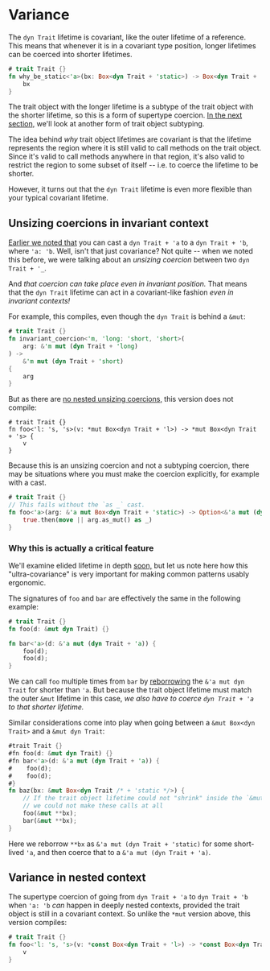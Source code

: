 # Variance

The `dyn Trait` lifetime is covariant, like the outer lifetime of a
reference.  This means that whenever it is in a covariant type position,
longer lifetimes can be coerced into shorter lifetimes.
```rust
# trait Trait {}
fn why_be_static<'a>(bx: Box<dyn Trait + 'static>) -> Box<dyn Trait + 'a> {
    bx
}
```
The trait object with the longer lifetime is a subtype of the trait object with
the shorter lifetime, so this is a form of supertype coercion.  [In the next
section,](./dyn-hr.md) we'll look at another form of trait object subtyping.

The idea behind *why* trait object lifetimes are covariant is that the lifetime
represents the region where it is still valid to call methods on the trait object.
Since it's valid to call methods anywhere in that region, it's also valid to restrict
the region to some subset of itself -- i.e. to coerce the lifetime to be shorter.

However, it turns out that the `dyn Trait` lifetime is even more flexible than
your typical covariant lifetime.

## Unsizing coercions in invariant context

[Earlier we noted that](./dyn-trait-coercions.md#the-reflexive-case)
you can cast a `dyn Trait + 'a` to a `dyn Trait + 'b`, where `'a: 'b`.
Well, isn't that just covariance?  Not quite -- when we noted this before,
we were talking about an *unsizing coercion* between two `dyn Trait + '_`.

And *that coercion can take place even in invariant position.*  That means
that the `dyn Trait` lifetime can act in a covariant-like fashion *even in
invariant contexts!*

For example, this compiles, even though the `dyn Trait` is behind a `&mut`:
```rust
# trait Trait {}
fn invariant_coercion<'m, 'long: 'short, 'short>(
    arg: &'m mut (dyn Trait + 'long)
) ->
    &'m mut (dyn Trait + 'short)
{
    arg
}
```

But as there are [no nested unsizing coercions,](./dyn-trait-coercions.md#no-nested-coercions)
this version does not compile:
```rust,compile_fail
# trait Trait {}
fn foo<'l: 's, 's>(v: *mut Box<dyn Trait + 'l>) -> *mut Box<dyn Trait + 's> {
    v
}
```

Because this is an unsizing coercion and not a subtyping coercion, there
may be situations where you must make the coercion explicitly, for example
with a cast.
```rust
# trait Trait {}
// This fails without the `as _` cast.
fn foo<'a>(arg: &'a mut Box<dyn Trait + 'static>) -> Option<&'a mut (dyn Trait + 'a)> {
    true.then(move || arg.as_mut() as _)
}
```

### Why this is actually a critical feature

We'll examine elided lifetime in depth [soon,](./dyn-elision.md) but let us
note here how this "ultra-covariance" is very important for making common patterns
usably ergonomic.

The signatures of `foo` and `bar` are effectively the same in the following example:
```rust
# trait Trait {}
fn foo(d: &mut dyn Trait) {}

fn bar<'a>(d: &'a mut (dyn Trait + 'a)) {
    foo(d);
    foo(d);
}
```

We can call `foo` multiple times from `bar` by [reborrowing](./st-reborrow.md)
the `&'a mut dyn Trait` for shorter than `'a`.  But because the trait object
lifetime must match the outer `&mut` lifetime in this case, *we also have
to coerce `dyn Trait + 'a` to that shorter lifetime.*

Similar considerations come into play when going between a `&mut Box<dyn Trait>`
and a `&mut dyn Trait`:
```rust
#trait Trait {}
#fn foo(d: &mut dyn Trait) {}
#fn bar<'a>(d: &'a mut (dyn Trait + 'a)) {
#    foo(d);
#    foo(d);
#}
fn baz(bx: &mut Box<dyn Trait /* + 'static */>) {
    // If the trait object lifetime could not "shrink" inside the `&mut`,
    // we could not make these calls at all
    foo(&mut **bx);
    bar(&mut **bx);
}
```
Here we reborrow `**bx` as `&'a mut (dyn Trait + 'static)` for some
short-lived `'a`, and then coerce that to a `&'a mut (dyn Trait + 'a)`.

## Variance in nested context

The supertype coercion of going from `dyn Trait + 'a` to `dyn Trait + 'b`
when `'a: 'b` *can* happen in deeply nested contexts, provided the trait
object is still in a covariant context.  So unlike the `*mut` version
above, this version compiles:
```rust
# trait Trait {}
fn foo<'l: 's, 's>(v: *const Box<dyn Trait + 'l>) -> *const Box<dyn Trait + 's> {
    v
}
```
